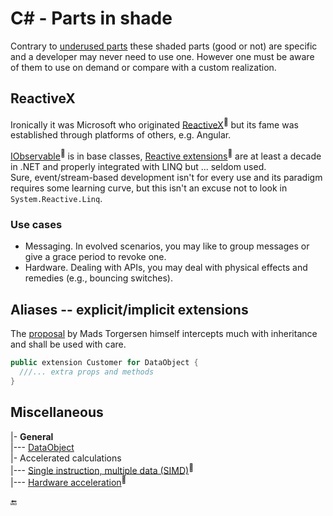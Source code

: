 # C# - Parts in shade

Contrary to [underused parts](cs-underused_sides.md) these shaded parts (good or not) are specific and a developer may never need to use one. However one must be aware of them to use on demand or compare with a custom realization.

## ReactiveX

Ironically it was Microsoft who originated [ReactiveX](https://reactivex.io/)<sup>🔗</sup> but its fame was established through platforms of others, e.g. Angular.

[IObservable](https://docs.microsoft.com/en-us/dotnet/api/system.iobservable-1)<sup>🔗</sup> is in base classes, [Reactive extensions](https://github.com/dotnet/reactive)<sup>🔗</sup> are at least a decade in .NET and properly integrated with LINQ but ... seldom used.\
Sure, event/stream-based development isn't for every use and its paradigm requires some learning curve, but this isn't an excuse not to look in `System.Reactive.Linq`.

### Use cases

* Messaging. In evolved scenarios, you may like to group messages or give a grace period to revoke one.
* Hardware. Dealing with APIs, you may deal with physical effects and remedies (e.g., bouncing switches).

## Aliases -- explicit/implicit extensions

The [proposal](https://github.com/dotnet/csharplang/blob/main/proposals/extensions.md) by Mads Torgersen himself intercepts much with inheritance and shall be used with care.

```csharp
public extension Customer for DataObject {
  ///... extra props and methods
}
```

## Miscellaneous
|- **General**\
|--- [DataObject](https://learn.microsoft.com/en-us/dotnet/api/system.windows.forms.dataobject)\
|- Accelerated calculations\
|--- [Single instruction, multiple data (SIMD)](https://learn.microsoft.com/en-us/dotnet/standard/simd)<sup>🔗</sup>\
|--- [Hardware acceleration](https://learn.microsoft.com/en-us/dotnet/desktop/wpf/advanced/optimizing-performance-taking-advantage-of-hardware)<sup>🔗</sup>

🔚
